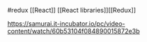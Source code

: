 #redux [[React]] [[React libraries]][[Redux]]

https://samurai.it-incubator.io/pc/video-content/watch/60b53104f084890015872e3b

